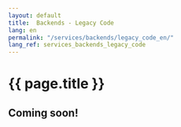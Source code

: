 ```yaml
---
layout: default
title:  Backends - Legacy Code
lang: en
permalink: "/services/backends/legacy_code_en/"
lang_ref: services_backends_legacy_code
---
```

# {{ page.title }}
## Coming soon!
